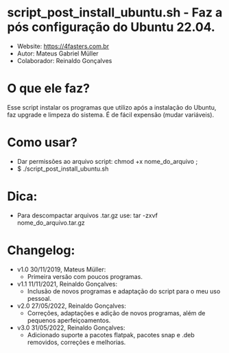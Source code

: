 # script_post_install_ubuntu.sh - Faz a pós configuração do Ubuntu 22.04.

* Website:       https://4fasters.com.br
* Autor:         Mateus Gabriel Müller
* Colaborador:   Reinaldo Gonçalves

# O que ele faz?
  Esse script instalar os programas que utilizo após a instalação do Ubuntu, faz upgrade e limpeza do sistema. É de fácil expensão (mudar variáveis).

# Como usar?
  - Dar permissões ao arquivo script: chmod +x nome_do_arquivo ;
  - $ ./script_post_install_ubuntu.sh

# Dica:
  - Para descompactar arquivos .tar.gz use:
  tar -zxvf nome_do_arquivo.tar.gz 

# Changelog:

  * v1.0 30/11/2019, Mateus Müller:
    - Primeira versão com poucos programas.
  * v1.1 11/11/2021, Reinaldo Gonçalves:
    - Inclusão de novos programas e adaptação do script para o meu uso pessoal.
  * v2.0 27/05/2022, Reinaldo Gonçalves:
    - Correções, adaptações e adição de novos programas, além de pequenos aperfeiçoamentos.
  * v3.0 31/05/2022, Reinaldo Gonçalves:
    - Adicionado suporte a pacotes flatpak, pacotes snap e .deb removidos, correções e melhorias.
